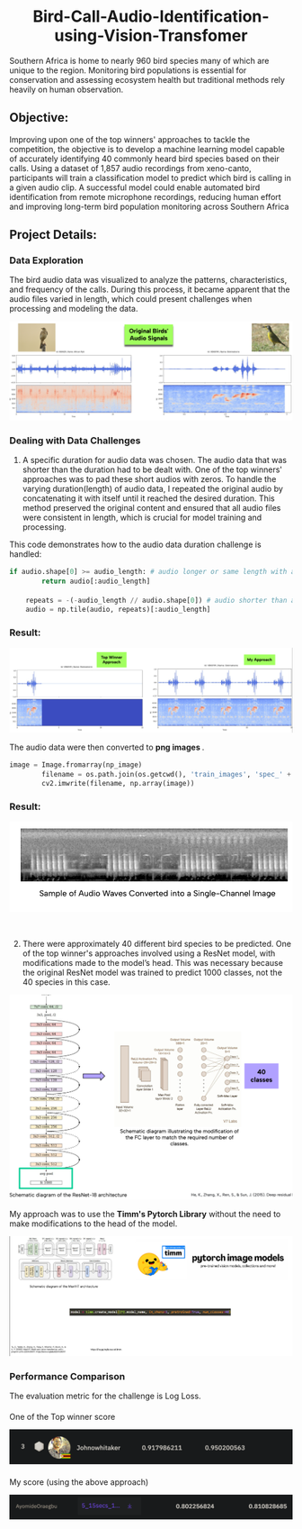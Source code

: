 <h1 align="center" id="title">Bird-Call-Audio-Identification-using-Vision-Transfomer</h1>

<p id="description">Southern Africa is home to nearly 960 bird species many of which are unique to the region. Monitoring bird populations is essential for conservation and assessing ecosystem health but traditional methods rely heavily on human observation. 

<h2>Objective:</h2>

Improving upon one of the top winners' approaches to tackle the competition, the objective is to develop a machine learning model capable of accurately identifying 40 commonly heard bird species based on their calls. Using a dataset of 1,857 audio recordings from xeno-canto, participants will train a classification model to predict which bird is calling in a given audio clip. A successful model could enable automated bird identification from remote microphone recordings, reducing human effort and improving long-term bird population monitoring across Southern Africa</p>
 

<h2>Project Details:</h2>
<h3>Data Exploration</h3>
The bird audio data was visualized to analyze the patterns, characteristics, and frequency of the calls. During this process, it became apparent that the audio files varied in length, which could present challenges when processing and modeling the data.

<p1> </p1>

![logo](./images_for_readme/comparing_birds_audio_length_1.png)



<h3>Dealing with Data Challenges</h3>

1. A specific duration for audio data was chosen.
The audio data that was shorter than the duration had to be dealt with. One of the top winners' approaches was to pad these short audios with zeros. To handle the varying duration(length) of audio data, I repeated the original audio by concatenating it with itself until it reached the desired duration. This method preserved the original content and ensured that all audio files were consistent in length, which is crucial for model training and processing.

This code demonstrates how to the audio data duration challenge is handled:


```python
if audio.shape[0] >= audio_length: # audio longer or same length with audio_length
        return audio[:audio_length]

    repeats = -(-audio_length // audio.shape[0]) # audio shorter than auido_length
    audio = np.tile(audio, repeats)[:audio_length]
```

<p1> </p1>

<h3>Result:</h3>

![logo](./images_for_readme/Audio_length_winner_approach.png)

The audio data were then converted to <b>png images </b>.


```python
image = Image.fromarray(np_image)
        filename = os.path.join(os.getcwd(), 'train_images', 'spec_' + id + '.png')
        cv2.imwrite(filename, np.array(image))
```

<h3>Result:</h3>

![logo](./images_for_readme/wave_to_image.png)


<br>


2. There were approximately 40 different bird species to be predicted. One of the top winner's approaches involved using a ResNet model, with modifications made to the model’s head. This was necessary because the original ResNet model was trained to predict 1000 classes, not the 40 species in this case.

![logo](./images_for_readme/Top_winner_model_approach.png)

My approach was to use the <b>Timm's Pytorch Library</b> without the need to make modifications to the head of the model. 

![logo](./images_for_readme/modelling_approach.png)


<h3>Performance Comparison</h3>
The evaluation metric for the challenge is Log Loss.

<h4> </h4>
One of the Top winner score

![logo](./images_for_readme/3rd_winner_score.png)

<h4> </h4>
My score (using the above approach)

![logo](./images_for_readme/My_score.png)
